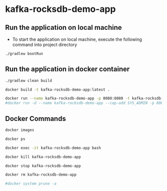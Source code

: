 # kafka-rocksdb-demo-app

## Run the application on local machine

* To start the application on local machine, execute the following command into project directory 
```bash
./gradlew bootRun
```

## Run the application in docker container
```bash
./gradlew clean build

docker build -t kafka-rocksdb-demo-app:latest .

docker run --name kafka-rocksdb-demo-app -p 8080:8080 -t kafka-rocksdb-demo-app:latest
#docker run -d --name kafka-rocksdb-demo-app --cap-add SYS_ADMIN -p 8080:8080 -t kafka-rocksdb-demo-app:latest
```

## Docker Commands
```bash
docker images

docker ps

docker exec -it kafka-rocksdb-demo-app bash

docker kill kafka-rocksdb-demo-app

docker stop kafka-rocksdb-demo-app

docker rm kafka-rocksdb-demo-app

#docker system prune -a
```
